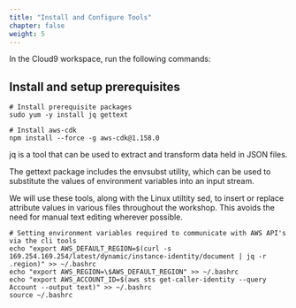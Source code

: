 ```yaml
---
title: "Install and Configure Tools"
chapter: false
weight: 5
---
```


In the Cloud9 workspace, run the following commands:

## Install and setup prerequisites

```
# Install prerequisite packages
sudo yum -y install jq gettext

# Install aws-cdk
npm install --force -g aws-cdk@1.158.0
```
jq is a tool that can be used to extract and transform data held in JSON files.

The gettext package includes the envsubst utility, which can be used to substitute the values of environment variables into an input stream.

We will use these tools, along with the Linux utiltity sed, to insert or replace attribute values in various files throughout the workshop. This avoids the need for manual text editing wherever possible.

```
# Setting environment variables required to communicate with AWS API's via the cli tools
echo "export AWS_DEFAULT_REGION=$(curl -s 169.254.169.254/latest/dynamic/instance-identity/document | jq -r .region)" >> ~/.bashrc
echo "export AWS_REGION=\$AWS_DEFAULT_REGION" >> ~/.bashrc
echo "export AWS_ACCOUNT_ID=$(aws sts get-caller-identity --query Account --output text)" >> ~/.bashrc
source ~/.bashrc
```
